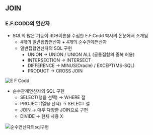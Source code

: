 ## JOIN
### E.F.CODD의 연산자
- SQL의 많은 기능이 RDB이론을 수립한 E.F.Codd 박사의 논문에서 소개됨
  - 4개의 일반집합연산자 + 4개의 순수관계연산자
  - 일반집합연산자의 SQL 구현
    - UNION -> UNION / UNION ALL (공통집합의 중복 허용)
    - INTERSECTION -> INTERSECT
    - DIFFERENCE -> MINUS(Oracle) / EXCEPT(MS-SQL)
    - PRODUCT -> CROSS JOIN

![E F Codd](https://github.com/silverywaves/IT_ACADEMY/assets/155939946/eef54357-e0c5-4a6a-ab01-1fc380f052e9)


  - 순수관계연산자의 SQL 구현
    - SELECT(행을 선택) -> WHERE 절
    - PROJECT(열을 선택) -> SELECT 절
    - JOIN -> 매우 다양한 JOIN으로 구현
    - DIVIDE -> 현재 사용 X

![순수연산자의sql구현](https://github.com/silverywaves/IT_ACADEMY/assets/155939946/369f334e-0b7d-411e-845c-2a64e2192d6e)




